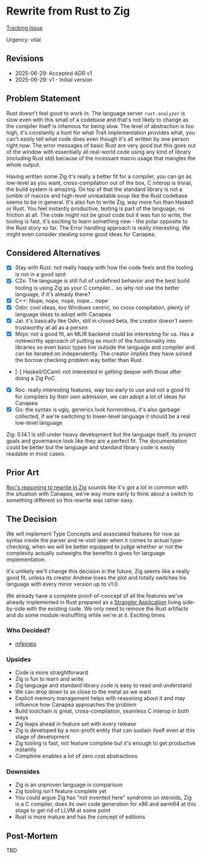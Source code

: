 # Rewrite from Rust to Zig

[Tracking Issue](https://github.com/canapea/canapea/issues/73)

Urgency: vital


## Revisions

* 2025-06-29: Accepted ADR v1
* 2025-06-29: v1 - Initial version


## Problem Statement

Rust doesn't feel good to work in. The language server `rust-analyzer` is slow even with this small of a codebase and that's not likely to change as the compiler itself is infamous for being slow. The level of abstraction is too high, it's constantly a hunt for what Trait implementation provides what, you can't easily tell what code does even though it's all written by one person right now. The error messages of basic Rust are very good but this goes out of the window with essentially all real-world code using any kind of library (including Rust std) because of the incessant macro usage that mangles the whole output.

Having written some Zig it's really a better fit for a compiler, you can go as low-level as you want, cross-compilation out of the box, C interop is trivial, the build system is amazing. On top of that the standard library is not a jumble of macros and high-level unreadable soup like the Rust codebase seems to be in general. It's also fun to write Zig, way more fun than Haskell or Rust. You feel instantly productive, testing is part of the language, no friction at all. The code might not be good code but it was fun to write, the tooling is fast, it's exciting to learn something new - the polar opposite to the Rust story so far. The Error handling approach is really interesting. We might even consider stealing some good ideas for Canapea.


## Considered Alternatives

* [x] Stay with Rust: not really happy with how the code feels and the tooling is not in a good spot
* [x] C2x: The language is still full of undefined behavior and the best build tooling is using Zig as your C compiler... so why not use the better language, if it's already there?
* [x] C++: Nope, nope, nope, nope... nope
* [x] Odin: cool ideas, too Windows centric, no cross compilation, plenty of language ideas to adopt with Canapea
* [x] Jai: it's basically like Odin, still in closed beta, the creator doesn't seem trustworthy at all as a person
* [x] Mojo: not a good fit, an MLIR backend could be interesting for us. Has a noteworthy approach of putting as much of the functionality into libraries so even basic types live outside the language and compiler and can be iterated on independently. The creator implies they have solved the borrow checking problem way better than Rust.
* [-] Haskell/OCaml: not interested in getting deeper with those after doing a Zig PoC
* [x] Roc: really interesting features, way too early to use and not a good fit for compilers by their own admission, we can adopt a lot of ideas for Canapea
* [x] Go: the syntax is ugly, generics look horrendous, it's also garbage collected, if we're switching to lower-level language it should be a real low-level language

Zig: 0.14.1 is still under heavy development but the language itself, its project goals and governance look like they are a perfect fit. The documentation could be better but the language and standard library code is easily readable in most cases.


## Prior Art

[Roc's reasoning to rewrite in Zig](https://gist.github.com/rtfeldman/77fb430ee57b42f5f2ca973a3992532f) sounds like it's got a lot in common with the situation with Canapea, we're way more early to think about a switch to something different so this rewrite was rather easy.


## The Decision

We will implement Type Concepts and associated features for now as syntax inside the parser and re-visit later when it comes to actual type-checking, when we will be better equipped to judge whether or not the complexity actually outweighs the benefits it gives for language implementation.

It's unlikely we'll change this decision in the future, Zig seems like a really good fit, unless its creator Andrew loses the plot and totally switches his language with every minor version up to v1.0.

We already have a complete proof-of-concept of all the features we've already implemented in Rust prepared as a [Strangler Application](https://www.thoughtworks.com/en-de/insights/articles/embracing-strangler-fig-pattern-legacy-modernization-part-one) living side-by-side with the existing code. We only need to remove the Rust artifacts and do some module reshuffling while we're at it. Exciting times.


### Who Decided?

* [mfeineis](https://github.com/mfeineis)

### Upsides

* Code is more straightforward
* Zig is fun to learn and write
* Zig language and standard library code is easy to read and understand
* We can drop down to as close to the metal as we want
* Explicit memory management helps with reasoning about it and may influence how Canapea approaches the problem
* Build toolchain is great, cross-compilation, seamless C interop in both ways
* Zig leaps ahead in feature set with every release
* Zig is developed by a non-profit entity that can sustain itself even at this stage of development
* Zig tooling is fast, not feature complete but it's enough to get productive instantly
* Comptime enables a lot of zero cost abstractions

### Downsides

* Zig is an unproven language in comparison
* Zig tooling isn't feature complete yet
* You could argue Zig has "not invented here" syndrome on steroids, Zig is a C compiler, does its own code generation for x86 and aarm64 at this stage to get rid of LLVM at some point
* Rust is more mature and has the concept of editions


## Post-Mortem

TBD
